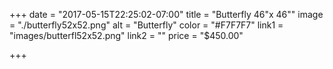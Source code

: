 +++
date = "2017-05-15T22:25:02-07:00"
title = "Butterfly 46\"x 46\""
image = "./butterfly52x52.png"
alt = "Butterfly"
color = "#F7F7F7"
link1 = "images/butterfl52x52.png"
link2 = ""
price = "$450.00"

+++
